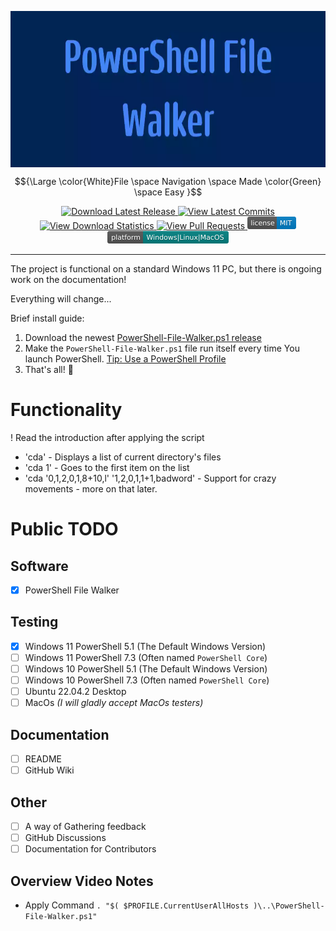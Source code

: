 <img
  align="center"
  src=".\GitHub-Assets\Banner.webp"
  width="1200"
  height="250"
  alt="Banner With 'PowerShell File Walker' Text"
/>

$${\Large \color{White}File \space Navigation \space Made \color{Green} \space Easy }$$

<p align="center">
  <a href="https://github.com/JakuWorks/Powershell-File-Walker/releases">
    <img
      src="https://img.shields.io/github/v/release/JakuWorks/PowerShell-File-Walker"
      alt="Download Latest Release"
    />
  </a>

  <a href="https://github.com/JakuWorks/Powershell-File-Walker/commits/main">
    <img
      src="https://img.shields.io/github/last-commit/JakuWorks/PowerShell-File-Walker/main"
      alt="View Latest Commits"
    />
  </a>

  <a href="https://hanadigital.github.io/grev/?user=jakuworks&repo=powershell-file-walker">
    <img
      src="https://img.shields.io/github/downloads/JakuWorks/PowerShell-File-Walker/total"
      alt="View Download Statistics"
    />
  </a>

  <a href="https://github.com/JakuWorks/Powershell-File-Walker/pulls">
    <img
      src="https://img.shields.io/badge/PRs-welcome-brightgreen.svg"
      alt="View Pull Requests"
    />
  </a>

  <a href="https://github.com/JakuWorks/Powershell-File-Walker/blob/main/LICENSE">
    <img
      src=".\GitHub-Assets\license-MIT-blue.svg"
      width="78"
      height="20s"
      alt="View License File"
    />
  </a>

  <!-- TODO ADD A MEANINGFUL HREF -->
  <a>
    <img
      src=".\GitHub-Assets\platform-Windows_Linux_MacOS-008080.svg"
      width="194"
      height="20"
      alt="Supported Platforms: Windows, Linux, MacOs"
    />
  </a>
</p>

---

The project is functional on a standard Windows 11 PC, but there is ongoing work on the documentation!

Everything will change...

Brief install guide:

1. Download the newest [PowerShell-File-Walker.ps1 release](https://github.com/JakuWorks/Powershell-File-Walker/releases/tag/v1.0.0)
2. Make the `PowerShell-File-Walker.ps1` file run itself every time You launch
   PowerShell. [Tip: Use a PowerShell Profile](https://learn.microsoft.com/en-us/powershell/module/microsoft.powershell.core/about/about_profiles)
3. That's all! :tada:

# Functionality

! Read the introduction after applying the script

- 'cda' - Displays a list of current directory's files
- 'cda 1' - Goes to the first item on the list
- 'cda '0,1,2,0,1,8+10,l' '1,2,0,1,1+1,badword' - Support for crazy movements - more on that later.

# Public TODO

## Software

- [x] PowerShell File Walker

## Testing

- [x] Windows 11 PowerShell 5.1 (The Default Windows Version)
- [ ] Windows 11 PowerShell 7.3 (Often named `PowerShell Core`)
- [ ] Windows 10 PowerShell 5.1 (The Default Windows Version)
- [ ] Windows 10 PowerShell 7.3 (Often named `PowerShell Core`)
- [ ] Ubuntu 22.04.2 Desktop
- [ ] MacOs _(I will gladly accept MacOs testers)_

## Documentation

- [ ] README
- [ ] GitHub Wiki

## Other

- [ ] A way of Gathering feedback
- [ ] GitHub Discussions
- [ ] Documentation for Contributors

## Overview Video Notes

- Apply Command `. "$( $PROFILE.CurrentUserAllHosts )\..\PowerShell-File-Walker.ps1"`
